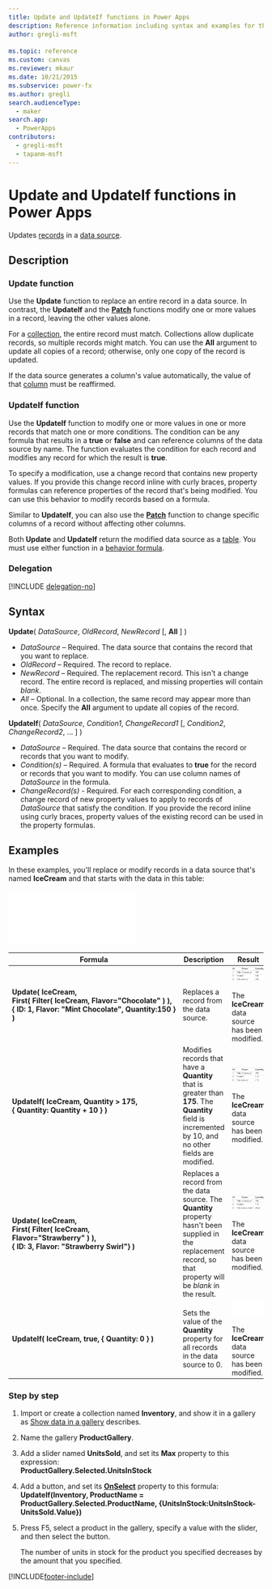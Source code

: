 ```yaml
---
title: Update and UpdateIf functions in Power Apps
description: Reference information including syntax and examples for the Update and UpdateIf functions in Power Apps.
author: gregli-msft

ms.topic: reference
ms.custom: canvas
ms.reviewer: mkaur
ms.date: 10/21/2015
ms.subservice: power-fx
ms.author: gregli
search.audienceType:
  - maker
search.app:
  - PowerApps
contributors:
  - gregli-msft
  - tapanm-msft
---
```


# Update and UpdateIf functions in Power Apps

Updates [records](/power-apps/maker/canvas-apps/working-with-tables#records) in a [data source](/power-apps/maker/canvas-apps/working-with-data-sources).

## Description

### Update function

Use the **Update** function to replace an entire record in a data source. In contrast, the **UpdateIf** and the **[Patch](function-patch.md)** functions modify one or more values in a record, leaving the other values alone.

For a [collection](/power-apps/maker/canvas-apps/working-with-data-sources#collections), the entire record must match. Collections allow duplicate records, so multiple records might match. You can use the **All** argument to update all copies of a record; otherwise, only one copy of the record is updated.

If the data source generates a column's value automatically, the value of that [column](/power-apps/maker/canvas-apps/working-with-tables#columns) must be reaffirmed.

### UpdateIf function

Use the **UpdateIf** function to modify one or more values in one or more records that match one or more conditions. The condition can be any formula that results in a **true** or **false** and can reference columns of the data source by name. The function evaluates the condition for each record and modifies any record for which the result is **true**.

To specify a modification, use a change record that contains new property values. If you provide this change record inline with curly braces, property formulas can reference properties of the record that's being modified. You can use this behavior to modify records based on a formula.

Similar to **UpdateIf**, you can also use the **[Patch](function-patch.md)** function to change specific columns of a record without affecting other columns.

Both **Update** and **UpdateIf** return the modified data source as a [table](/power-apps/maker/canvas-apps/working-with-tables). You must use either function in a [behavior formula](/power-apps/maker/canvas-apps/working-with-formulas-in-depth).

### Delegation

[!INCLUDE [delegation-no](../../includes/delegation-no.md)]

## Syntax

**Update**( _DataSource_, _OldRecord_, _NewRecord_ [, **All** ] )

- _DataSource_ – Required. The data source that contains the record that you want to replace.
- _OldRecord_ – Required. The record to replace.
- _NewRecord_ – Required. The replacement record. This isn't a change record. The entire record is replaced, and missing properties will contain _blank_.
- _All_ – Optional. In a collection, the same record may appear more than once. Specify the **All** argument to update all copies of the record.

**UpdateIf**( _DataSource_, _Condition1_, _ChangeRecord1_ [, *Condition2*, *ChangeRecord2*, ... ] )

- _DataSource_ – Required. The data source that contains the record or records that you want to modify.
- _Condition(s)_ – Required. A formula that evaluates to **true** for the record or records that you want to modify. You can use column names of _DataSource_ in the formula.
- _ChangeRecord(s)_ - Required. For each corresponding condition, a change record of new property values to apply to records of _DataSource_ that satisfy the condition. If you provide the record inline using curly braces, property values of the existing record can be used in the property formulas.

## Examples

In these examples, you'll replace or modify records in a data source that's named **IceCream** and that starts with the data in this table:

![IceCream example.](media/function-update-updateif/icecream.png)

| Formula                                                                                                                                                                                        | Description                                                                                                                                                       | Result                                                                                                                                                       |
| ---------------------------------------------------------------------------------------------------------------------------------------------------------------------------------------------- | ----------------------------------------------------------------------------------------------------------------------------------------------------------------- | ------------------------------------------------------------------------------------------------------------------------------------------------------------ |
| **Update(&nbsp;IceCream,<br>First(&nbsp;Filter(&nbsp;IceCream,&nbsp;Flavor="Chocolate"&nbsp;)&nbsp;), {&nbsp;ID:&nbsp;1,&nbsp;Flavor:&nbsp;"Mint&nbsp;Chocolate",&nbsp;Quantity:150&nbsp;} )** | Replaces a record from the data source.                                                                                                                           | ![Replace a record.](media/function-update-updateif/icecream-mint.png)<br><br>The **IceCream** data source has been modified.                                |
| **UpdateIf(&nbsp;IceCream, Quantity > 175, {&nbsp;Quantity:&nbsp;Quantity&nbsp;+&nbsp;10&nbsp;} )**                                                                                            | Modifies records that have a **Quantity** that is greater than **175**. The **Quantity** field is incremented by 10, and no other fields are modified.            | ![Modify records.](media/function-update-updateif/icecream-mint-plus10.png)<br><br>The **IceCream** data source has been modified.                           |
| **Update(&nbsp;IceCream,<br>First(&nbsp;Filter(&nbsp;IceCream, Flavor="Strawberry"&nbsp;)&nbsp;),<br>{&nbsp;ID:&nbsp;3, Flavor:&nbsp;"Strawberry Swirl"} )**                                   | Replaces a record from the data source. The **Quantity** property hasn't been supplied in the replacement record, so that property will be _blank_ in the result. | ![Replace record when quantity not supplied.](media/function-update-updateif/icecream-mint-swirl.png)<br><br>The **IceCream** data source has been modified. |
| **UpdateIf(&nbsp;IceCream, true, {&nbsp;Quantity:&nbsp;0&nbsp;} )**                                                                                                                            | Sets the value of the **Quantity** property for all records in the data source to 0.                                                                              | ![Set quantity for all to 0.](./media/function-update-updateif/icecream-mint-zero.png)<br> <br>The **IceCream** data source has been modified.               |

### Step by step

1. Import or create a collection named **Inventory**, and show it in a gallery as [Show data in a gallery](/power-apps/maker/canvas-apps/show-images-text-gallery-sort-filter) describes.
2. Name the gallery **ProductGallery**.
3. Add a slider named **UnitsSold**, and set its **Max** property to this expression:<br>**ProductGallery.Selected.UnitsInStock**
4. Add a button, and set its **[OnSelect](/power-apps/maker/canvas-apps/controls/properties-core)** property to this formula:<br>**UpdateIf(Inventory, ProductName = ProductGallery.Selected.ProductName, {UnitsInStock:UnitsInStock-UnitsSold.Value})**
5. Press F5, select a product in the gallery, specify a value with the slider, and then select the button.

   The number of units in stock for the product you specified decreases by the amount that you specified.

[!INCLUDE[footer-include](../../includes/footer-banner.md)]
